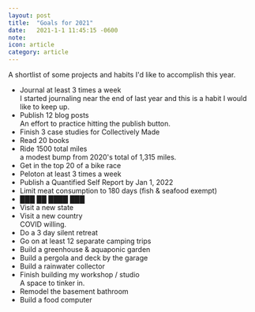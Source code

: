 ```yaml
---
layout: post
title:  "Goals for 2021"
date:   2021-1-1 11:45:15 -0600
note: 
icon: article
category: article
---
```

A shortlist of some projects and habits I'd like to accomplish this year.

- Journal at least <span>3 times</span> a week <br>
<span class="annotation">I started journaling near the end of last year and this is a habit I would like to keep up.</span>
- Publish <span>12</span> blog posts <br>
<span class="annotation">An effort to practice hitting the publish button.</span>
- Finish <span>3 case studies</span> for Collectively Made
- Read <span>20 books</span>
- Ride <span>1500 total miles</span> <br>
<span class="annotation">a modest bump from 2020's total of 1,315 miles.</span>
- Get in the <span>top 20<span> of a bike race
- Peloton at least <span>3 times</span> a week
- Publish a Quantified Self Report by Jan 1, 2022
- Limit meat consumption to <span>180 days</span> (fish & seafood exempt)
- ███ ██ ████ ███
- Visit a new state
- Visit a new country <br>
<span class="annotation">COVID willing.</span>
- Do a <span>3 day</span> silent retreat
- Go on at least <span>12</span> separate camping trips
- Build a <span>greenhouse</span> & aquaponic garden
- Build a <span>pergola</span> and deck  by the garage
- Build a <span>rainwater collector</span>
- Finish building my <span>workshop / studio</span> <br>
<span class="annotation">A space to tinker in.</span>
- Remodel the basement bathroom
- Build a <span>food computer</span>